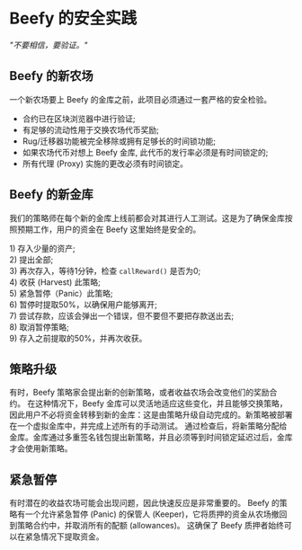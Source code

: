 # Beefy 的安全实践

_"不要相信，要验证。"_

## Beefy 的新农场

一个新农场要上 Beefy 的金库之前，此项目必须通过一套严格的安全检验。

* 合约已在区块浏览器中进行验证;
* 有足够的流动性用于交换农场代币奖励;
* Rug/迁移器功能被完全移除或拥有足够长的时间锁功能;
* 如果农场代币对想上 Beefy 金库, 此代币的发行率必须是有时间锁定的;
* 所有代理 \(Proxy\) 实施的更改必须有时间锁定。

## Beefy 的新金库

我们的策略师在每个新的金库上线前都会对其进行人工测试。这是为了确保金库按照预期工作，用户的资金在 Beefy 这里始终是安全的。

1\) 存入少量的资产;\
2\) 提出全部; \
3\) 再次存入，等待1分钟，检查 `callReward()` 是否为0; \
4\) 收获 \(Harvest\) 此策略; \
5\) 紧急暂停（Panic）此策略; \
6\) 暂停时提取50%，以确保用户能够离开; \
7\) 尝试存款，应该会弹出一个错误，但不要但不要把存款送出去; \
8\) 取消暂停策略; \
9\) 存入之前提取的50%，并再次收获。

## 策略升级

有时，Beefy 策略家会提出新的创新策略，或者收益农场会改变他们的奖励合约。 在这种情况下，Beefy 金库可以灵活地适应这些变化，并且能够交换策略，因此用户不必将资金转移到新的金库：这是由策略升级自动完成的。新策略被部署在一个虚拟金库中，并完成上述所有的手动测试。 通过检查后，将新策略分配给金库。金库通过多重签名钱包提出新策略，并且必须等到时间锁定延迟过后，金库才会使用新策略。

## 紧急暂停

有时潜在的收益农场可能会出现问题，因此快速反应是非常重要的。 Beefy 的策略有一个允许紧急暂停 \(Panic\) 的保管人 \(Keeper\)，它将质押的资金从农场撤回到策略合约中，并取消所有的配额 \(allowances\)。 这确保了 Beefy 质押者始终可以在紧急情况下提取资金。

